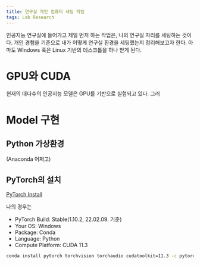 ```yaml
---
title: 연구실 개인 컴퓨터 세팅 작업
tags: Lab Research
---
```


인공지능 연구실에 들어가고 제일 먼저 하는 작업은, 나의 연구실 자리를 세팅하는 것이다.
개인 경험을 기준으로 내가 어떻게 연구실 환경을 세팅했는지 정리해보고자 한다.
아마도 Windows 혹은 Linux 기반의 데스크톱을 하나 받게 된다.

# GPU와 CUDA

현재의 대다수의 인공지능 모델은 GPU를 기반으로 실험되고 있다.
그러

# Model 구현

## Python 가상환경

(Anaconda 어쩌고)

## PyTorch의 설치

[PyTorch Install](https://pytorch.org/get-started/locally/)

나의 경우는 
- PyTorch Build: Stable(1.10.2, 22.02.09. 기준)
- Your OS: Windows
- Package: Conda
- Language: Python
- Compute Platform: CUDA 11.3

``` bash
conda install pytorch torchvision torchaudio cudatoolkit=11.3 -c pytorch
```
